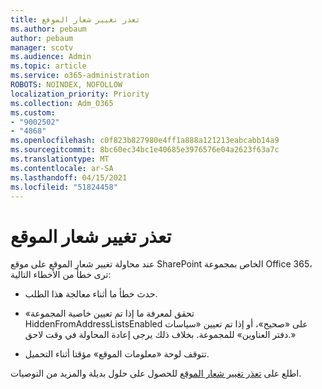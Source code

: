 ```yaml
---
title: تعذر تغيير شعار الموقع
ms.author: pebaum
author: pebaum
manager: scotv
ms.audience: Admin
ms.topic: article
ms.service: o365-administration
ROBOTS: NOINDEX, NOFOLLOW
localization_priority: Priority
ms.collection: Adm_O365
ms.custom:
- "9002502"
- "4868"
ms.openlocfilehash: c0f823b827980e4ff1a888a121213eabcabb14a9
ms.sourcegitcommit: 8bc60ec34bc1e40685e3976576e04a2623f63a7c
ms.translationtype: MT
ms.contentlocale: ar-SA
ms.lasthandoff: 04/15/2021
ms.locfileid: "51824458"
---
```

# <a name="unable-to-change-site-logo"></a>تعذر تغيير شعار الموقع

عند محاولة تغيير شعار الموقع على موقع SharePoint الخاص بمجموعة Office 365، ترى خطأ من الأخطاء التالية:

- حدث خطأ ما أثناء معالجة هذا الطلب.

- «تحقق لمعرفة ما إذا تم تعيين خاصية المجموعة HiddenFromAddressListsEnabled على «صحيح»، أو إذا تم تعيين «سياسات دفتر العناوين» للمجموعة. بخلاف ذلك يرجى إعادة المحاولة في وقت لاحق.»

- تتوقف لوحة «معلومات الموقع» مؤقتا أثناء التحميل.

اطلع على [تعذر تغيير شعار الموقع](https://docs.microsoft.com/sharepoint/troubleshoot/sites/error-when-changing-o365-site-logo) للحصول على حلول بديلة والمزيد من التوصيات.
